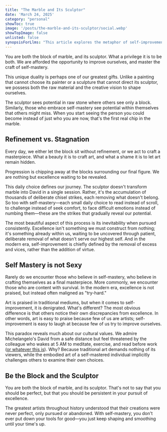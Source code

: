 ```yaml
---
title: "The Marble and Its Sculptor"
date: 'March 24, 2025'
category: "personal"
showToc: true
image: '/posts/the-marble-and-its-sculptor/social.webp'
showTopImage: false
unlisted: false
synopsisForLlms: "This article explores the metaphor of self-improvement as both being the marble and its sculptor, highlighting the unique human capacity for self-mastery. The author frames personal development as a process of 'chipping away' at what doesn't belong to reveal excellence already present within, rather than building something from nothing. Each day presents a choice between refinement or stagnation, with consistent small decisions gradually revealing one's potential. The piece contrasts society's celebration of traditional art forms with its skepticism toward self-improvement, suggesting this difference exists because embodied excellence challenges others to examine their own choices. Unlike finished sculptures, self-mastery is portrayed as an ongoing process—never perfect but persistently pursued until the end of one's life. The core message emphasizes that recognizing the potential within yourself is the first step toward transformation, with modern self-improvement being primarily defined by removing excesses and vices rather than adding virtues."
---
```


You are both the block of marble, and its sculptor. What a privilege it is to be both. We are afforded the opportunity to improve ourselves, and master the craft of self-mastery.

This unique duality is perhaps one of our greatest gifts. Unlike a painting that cannot choose its painter or a sculpture that cannot direct its sculptor, we possess both the raw material and the creative vision to shape ourselves. 

The sculptor sees potential in raw stone where others see only a block. Similarly, those who embrace self-mastery see potential within themselves that others might miss. When you start seeing the person you could become instead of just who you are now, that's the first real chip in the marble.

## Refinement vs. Stagnation

Every day, we either let the block sit without refinement, or we act to craft a masterpiece. What a beauty it is to craft art, and what a shame it is to let art remain hidden.

Progression is chipping away at the blocks surrounding our final figure. We are nothing but excellence waiting to be revealed.

This daily choice defines our journey. The sculptor doesn't transform marble into David in a single session. Rather, it's the accumulation of thousands of deliberate chisel strikes, each removing what doesn't belong. So too with self-mastery—each small daily choice to read instead of scroll, to challenge instead of seek comfort, to face difficult emotions instead of numbing them—these are the strikes that gradually reveal our potential.

The most beautiful aspect of this process is its inevitability when pursued consistently. Excellence isn't something we must construct from nothing; it's something already within us, waiting to be uncovered through patient, deliberate removal of what doesn't serve our highest self. And in the modern era, self-improvement is chiefly defined by the removal of excess and vices, rather than the addition of virtue.

## Self Mastery is not Sexy

Rarely do we encounter those who believe in self-mastery, who believe in crafting themselves as a final masterpiece. More commonly, we encounter those who are content with survival. In the modern era, excellence is not praised, but instead often maligned as "try-hard."

Art is praised in traditional mediums, but when it comes to self-improvement, it is denigrated. What's different? The most obvious difference is that others notice their own discrepancies from excellence. In other words, art is easy to praise because few of us are artists; self-improvement is easy to laugh at because few of us try to improve ourselves.

This paradox reveals much about our cultural values. We admire Michelangelo's David from a safe distance but feel threatened by the colleague who wakes at 5 AM to meditate, exercise, and read before work ([or whatever this is](https://x.com/tipsformenx/status/1902608673022595531)). Why? Because traditional art demands nothing of its viewers, while the embodied art of a self-mastered individual implicitly challenges others to examine their own choices.

## Be the Block and the Sculptor

You are both the block of marble, and its sculptor. That's not to say that you should be perfect, but that you should be persistent in your pursuit of excellence.

The greatest artists throughout history understood that their creations were never perfect, only pursued or abandoned. With self-mastery, you don't ever put down your tools for good—you just keep shaping and smoothing until your time's up.
